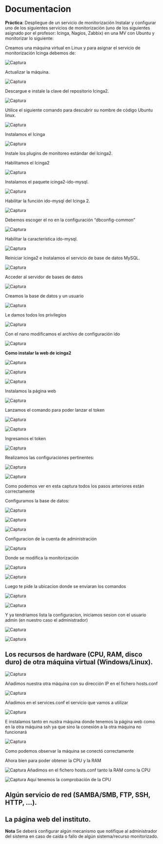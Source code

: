 # Documentacion
**Práctica**: Despliegue de un servicio de monitorización
Instalar y configurar uno de los siguientes servicios de monitorización (uno de los siguientes asignado por el profesor: Icinga, Nagios, Zabbix) en una MV con Ubuntu y monitorizar lo siguiente:

Creamos una máquina virtual en Linux y para asignar el servicio de monitorización Icinga debemos de:



![Captura](IMG/1.png)

Actualizar la máquina.

![Captura](/IMG/2.png)

Descargue e instale la clave del repositorio Icinga2.

![Captura](/IMG/3.png)

Utilice el siguiente comando para descubrir su nombre de código Ubuntu linux.

![Captura](/IMG/4.png)

Instalamos el Icinga

![Captura](/IMG/5.png)

Instale los plugins de monitoreo estándar del Icinga2.


Habilitamos el Icinga2

![Captura](/IMG/6.png)

Instalamos el paquete icinga2-ido-mysql.

![Captura](/IMG/7.png)


Habilitar la función ido-mysql del Icinga 2.

![Captura](/IMG/8.png)


Debemos escoger el no en la configuración “dbconfig-common”

![Captura](/IMG/9.png)

Habilitar la característica ido-mysql.

![Captura](/IMG/10.png)

Reiniciar Icinga2 e Instalamos el servicio de base de datos 
MySQL.

![Captura](/IMG/11.png)

Acceder al servidor de bases de datos 

![Captura](/IMG/12.png)

Creamos la base de datos y un usuario

![Captura](/IMG/13.png)

Le damos todos los privilegios

![Captura](/IMG/14.png)

Con el nano modificamos el archivo de configuración ido

![Captura](/IMG/15.png)

**Como instalar la web de icinga2**

![Captura](/IMG/16.png)

![Captura](/IMG/17.png)

![Captura](/IMG/18.png)

Instalamos la página web

![Captura](/IMG/19.png)

Lanzamos el comando para poder lanzar el token

![Captura](/IMG/18.png)

![Captura](/IMG/20.png)

Ingresamos el token

![Captura](/IMG/21.png)

Realizamos las configuraciones pertinentes:

![Captura](/IMG/27.png)

![Captura](/IMG/22.png)

Como podemos ver en esta captura todos los pasos anteriores están correctamente

Configuramos la base de datos:

![Captura](/IMG/23.png)

![Captura](/IMG/24.png)

![Captura](/IMG/25.png)

Configuracion de la cuenta de administración

![Captura](/IMG/26.png)

Donde se modifica la monitorización

![Captura](/IMG/28.png)

![Captura](/IMG/29.png)

Luego te pide la ubicacion donde se enviaran los comandos

![Captura](/IMG/30.png)

![Captura](/IMG/31.png)

Y ya tendriamos lista la configuracion, iniciamos sesion con el usuario admin (en nuestro caso el administrador)

![Captura](/IMG/32.png)

![Captura](/IMG/34.png)

## Los recursos de hardware (CPU, RAM, disco duro) de otra máquina virtual (Windows/Linux).

![Captura](/IMG/35.png)

Añadimos nuestra otra máquina con su dirección IP en el fichero hosts.conf

![Captura](/IMG/36.png)

Añadimos en el services.conf el servicio que vamos a utilizar

![Captura](/IMG/37.png)

E instalamos tanto en nustra máquina donde tenemos la página web como en la otra máquina ssh ya que sino la conexión a la otra máquina no funcionará 

![Captura](/IMG/38.png) 

Como podemos observar la máquina se conectó correctamente

Ahora bien para poder obtener la CPU y la RAM

![Captura](/IMG/39.png)
Añadimos en el fichero hosts.conf tanto la RAM como la CPU

![Captura](/IMG/40.png)
Aquí tenemos la comprobación de la CPU
## Algún servicio de red (SAMBA/SMB, FTP, SSH, HTTP, ...).



## La página web del instituto.

**Nota** 
Se deberá configurar algún mecanismo que notifique al administrador del sistema en caso de caída o fallo de algún sistema/recurso monitorizado.

